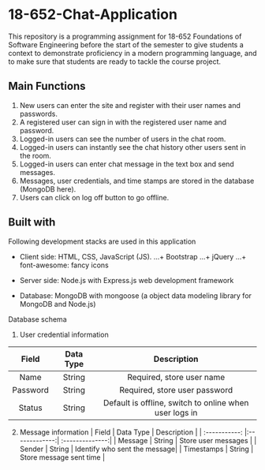 # 18-652-Chat-Application

This repository is a programming assignment for 18-652 Foundations of Software Engineering before the start of the semester to give students a context to demonstrate proficiency in a modern programming language, and to make sure that students are ready to tackle the course project. 

## Main Functions

1. New users can enter the site and register with their user names and passwords.
2. A registered user can sign in with the registered user name and password.
3. Logged-in users can see the number of users in the chat room.
4. Logged-in users can instantly see the chat history other users sent in the room.
5. Logged-in users can enter chat message in the text box and send messages.
6. Messages, user credentials, and time stamps are stored in the database (MongoDB here).
7. Users can click on log off button to go offline.

## Built with

Following development stacks are used in this application
* Client side: HTML, CSS, JavaScript (JS).
...+ Bootstrap
...+ jQuery
...+ font-awesome: fancy icons

* Server side: Node.js with Express.js web development framework

* Database: MongoDB with mongoose (a object data modeling library for MongoDB and Node.js)

Database schema
1. User credential information

| Field         | Data Type     | Description  |
| :-----------: |:-------------:| :--------------:|
| Name          | String        | Required, store user name |
| Password      | String        | Required, store user password |
| Status        | String        | Default is offline, switch to online when user logs in |

2. Message information
| Field         | Data Type     | Description |
| :-----------: |:-------------:| :--------------:|
| Message       | String        | Store user messages |
| Sender        | String        | Identify who sent the message|
| Timestamps    | String        | Store message sent time |






